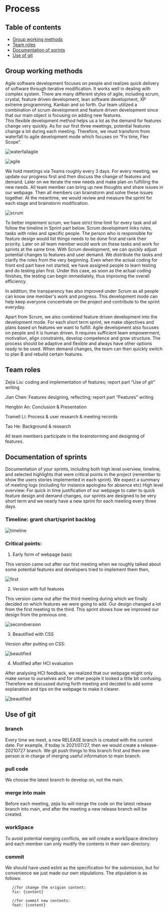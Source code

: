 # Process

## Table of contents

- [Group working methods](#jump1)
- [Team roles](#jump2)
- [Documentation of sprints](#jump3)
- [Use of git](#jump4)

## <span id="jump1">Group working methods</span>

Agile software development focuses on people and realizes quick delivery of software through iterative modification. It works well in dealing with complex system. There are many different styles of agile, including scrum, crystal, feature driven development, lean software development, XP extreme programming, Kanban and so forth. Our team utilized a combination of scrum development and feature driven development since that our main object is focusing on adding new features.  
This flexible development method helps us a lot as the demand for features change very quickly. As for our first three meetings, potential features change a lot during each meeting. Therefore, we must transform from waterfall to agile development mode which focuses on “Fix time, Flex Scope”.

![waterfallagile](../static/reportImg/waterfall.png)

![agile](../static/reportImg/agile.png)

We hold meetings via Teams roughly every 3 days. For every meeting, we update our progress first and then discuss the change of features and demand. Later on we iterate the new needs and make plan on fulfilling the new needs. All team member can bring up new thoughts and share issues in our webpage. Then all members can brainstorm and solve these issues together. At the meantime, we would review and measure the sprint for each stage and brainstorm modification. 

![scrum](../static/reportImg/scrum.png)

To better implement scrum, we have strict time limit for every task and all follow the timeline in Sprint part below. Scrum development links rules, tasks with roles and specific people. The person who is responsible for feature design would list things needs to be done first and rank their priority. Later on all team member would work on these tasks and work for sprints at the same time. 
With Scrum development, we can quickly adjust potential changes to features and user demand. We distribute the tasks and clarify the roles from the very beginning. Even when the actual coding for front end part have not started, we have assigned people to learn testing and do testing plan first. Under this case, as soon as the actual coding finishes, the testing can begin immediately, thus improving the overall efficiency. 

In addition, the transparency has also improved under Scrum as all people can know one member's work and progress. This development mode can help keep everyone concentrate on the project and  contribute to the sprint everyday. 

Apart from Scrum, we also combined feature driven development into the development mode. For each short term sprint, we make objectives and plans based on features we want to fulfill. 
Agile development also focuses on people and it is human driven. It requires sufficient team empowerment, motivation, align constraints, develop competence and grow structure. 
The process should be adaptive and flexible and always have other options ready to be used. When demand changes, the team can then quickly switch to plan B and rebuild certain features. 

## <span id="jump2">Team roles</span>

Zejia Liu: coding and implementation of features; report part “Use of git” writing

Jian Chen: Features designing, reflecting; report part “Features” writing

Hengbin An: Conclusion & Presentation 

Tramell Li: Process & user research & meeting records 

Tao He: Background & research 

All team members participate in the brainstorming and designing of features. 

## <span id="jump3">Documentation of sprints</span>

Documentation of your sprints, including both high level overview, timeline, and selected highlights that were critical points in the project (remember to show the users stories implemented in each sprint). We expect a summary of meeting logs (including for instance apologies for absence etc)
High level overview: For quick in time justification of our webpage to cater to quick feature design and demand changes, our sprints are designed to be very short term and we nearly have a new sprint for each meeting every three days. 

### Timeline: grant chart/sprint backlog

![timeline](../static/reportImg/timeline.png)

### Critical points:

1. Early form of webpage basic 
 
 This version came out after our first meeting when we roughly talked about some potential features and developers tried to implement them then, 

![first](../static/reportImg/dev1-4.png)

2. Version with full features 
 
 This version came out after the third meeting during which we finally decided on which features we were going to add. Our design changed a lot from the first meeting to the third. This sprint shows how we improved our design from the previous one. 
 
![secondversion](../static/reportImg/dev1-6.png)

3. Beautified with CSS
 
 Version after putting on CSS:

![beautified](../static/reportImg/ui-4.png)

4. Modified after HCI evaluation
 
 After analysing HCI feedback, we realized that our webpage might only make sense to ourselves and for other people it looked a little bit confusing. Therefore we discussed during forth meeting and decided to add some explanation and tips on the webpage to make it clearer. 

![beautified](../static/reportImg/ui-5.png)

## <span id="jump4">Use of git</span>

### branch
Every time we meet, a new RELEASE branch is created with the current date. For example, if today is 2021/07/27, then we would create a release-20210727 branch. We git push things to this branch first and then one person is in charge of merging useful information to main branch. 

### pull code
We choose the latest branch to develop on, not the main. 

### merge into main
Before each meeting, zejia liu will merge the code on the latest release branch into main, and after the meeting a new release branch will be created. 

### workSpace
To avoid potential merging conflicts, we will create a workSpace directory and each member can only modify the contents in their own directory. 

### commit
We should have used eslint as the specification for the submission, but for convenience we just made our own stipulations. The stipulation is as follows:
```
   //for change the origion content:
   fix: {content}

   //for summit new contents:
   feat: {content}
```
